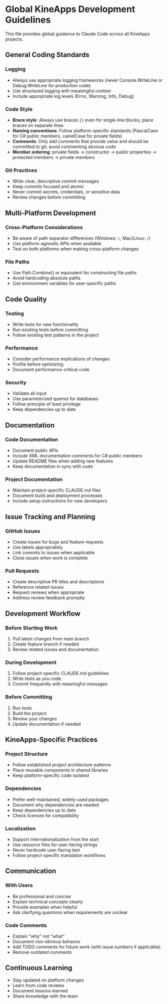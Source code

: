# Global KineApps Development Guidelines

This file provides global guidance to Claude Code across all KineApps projects.

## General Coding Standards

### Logging
- Always use appropriate logging frameworks (never Console.WriteLine or Debug.WriteLine for production code)
- Use structured logging with meaningful context
- Include appropriate log levels (Error, Warning, Info, Debug)

### Code Style
- **Brace style**: Always use braces `{}` even for single-line blocks; place braces on separate lines
- **Naming conventions**: Follow platform-specific standards (PascalCase for C# public members, camelCase for private fields)
- **Comments**: Only add comments that provide value and should be committed to git; avoid commenting obvious code
- **Member ordering**: private fields → constructor → public properties → protected members → private members

### Git Practices
- Write clear, descriptive commit messages
- Keep commits focused and atomic
- Never commit secrets, credentials, or sensitive data
- Review changes before committing

## Multi-Platform Development

### Cross-Platform Considerations
- Be aware of path separator differences (Windows: `\`, Mac/Linux: `/`)
- Use platform-agnostic APIs when available
- Test on both platforms when making cross-platform changes

### File Paths
- Use Path.Combine() or equivalent for constructing file paths
- Avoid hardcoding absolute paths
- Use environment variables for user-specific paths

## Code Quality

### Testing
- Write tests for new functionality
- Run existing tests before committing
- Follow existing test patterns in the project

### Performance
- Consider performance implications of changes
- Profile before optimizing
- Document performance-critical code

### Security
- Validate all input
- Use parameterized queries for databases
- Follow principle of least privilege
- Keep dependencies up to date

## Documentation

### Code Documentation
- Document public APIs
- Include XML documentation comments for C# public members
- Update README files when adding new features
- Keep documentation in sync with code

### Project Documentation
- Maintain project-specific CLAUDE.md files
- Document build and deployment processes
- Include setup instructions for new developers

## Issue Tracking and Planning

### GitHub Issues
- Create issues for bugs and feature requests
- Use labels appropriately
- Link commits to issues when applicable
- Close issues when work is complete

### Pull Requests
- Create descriptive PR titles and descriptions
- Reference related issues
- Request reviews when appropriate
- Address review feedback promptly

## Development Workflow

### Before Starting Work
1. Pull latest changes from main branch
2. Create feature branch if needed
3. Review related issues and documentation

### During Development
1. Follow project-specific CLAUDE.md guidelines
2. Write tests as you code
3. Commit frequently with meaningful messages

### Before Committing
1. Run tests
2. Build the project
3. Review your changes
4. Update documentation if needed

## KineApps-Specific Practices

### Project Structure
- Follow established project architecture patterns
- Place reusable components in shared libraries
- Keep platform-specific code isolated

### Dependencies
- Prefer well-maintained, widely-used packages
- Document why dependencies are needed
- Keep dependencies up to date
- Check licenses for compatibility

### Localization
- Support internationalization from the start
- Use resource files for user-facing strings
- Never hardcode user-facing text
- Follow project-specific translation workflows

## Communication

### With Users
- Be professional and concise
- Explain technical concepts clearly
- Provide examples when helpful
- Ask clarifying questions when requirements are unclear

### Code Comments
- Explain "why" not "what"
- Document non-obvious behavior
- Add TODO comments for future work (with issue numbers if applicable)
- Remove outdated comments

## Continuous Learning

- Stay updated on platform changes
- Learn from code reviews
- Document lessons learned
- Share knowledge with the team
